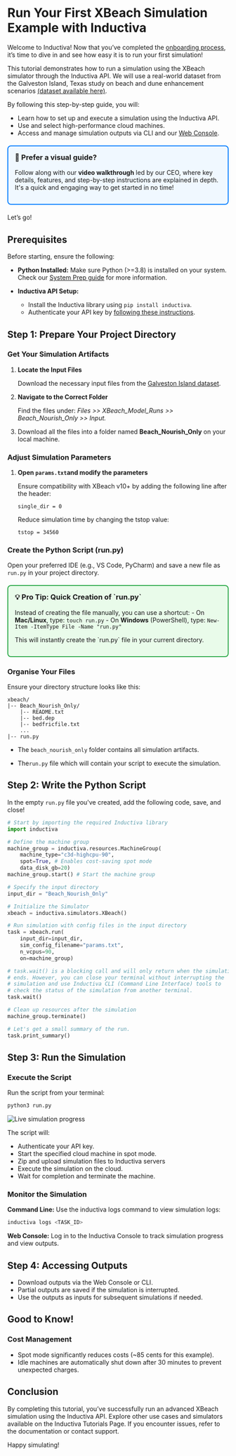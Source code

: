 # Run Your First XBeach Simulation Example with Inductiva 

Welcome to Inductiva! Now that you’ve completed the [onboarding process](https://console.inductiva.ai/), 
it’s time to dive in and see how easy it is to run your first simulation!

This tutorial demonstrates how to run a simulation using the XBeach simulator 
through the Inductiva API. We will use a real-world dataset from the Galveston Island, Texas 
study on beach and dune enhancement scenarios [(dataset available here)](https://data.griidc.org/data/HI.x833.000:0001). 

By following this step-by-step guide, you will:

* Learn how to set up and execute a simulation using the Inductiva API.
* Use and select high-performance cloud machines.
* Access and manage simulation outputs via CLI and our [Web Console](https://console.inductiva.ai/).

<div style="border: 2px solid #007BFF; padding: 15px; background-color: #F0F8FF; border-radius: 8px; margin: 20px 0;">
  <h3 style="margin-top: 0;">🎥 Prefer a visual guide?</h3>
  <p>Follow along with our <strong>video walkthrough</strong> led by our CEO, where key details, features, and step-by-step instructions are explained in depth. It's a quick and engaging way to get started in no time!</p>
</div>

Let’s go!

## Prerequisites

Before starting, ensure the following:

* **Python Installed:** Make sure Python (>=3.8) is installed on your system. Check our [System Prep guide](https://docs.inductiva.ai/en/latest/preinstallation/system/system-requirements.html#select-your-os) for more information.
* **Inductiva API Setup:** 

    - Install the Inductiva library using `pip install inductiva`.
    - Authenticate your API key by [following these instructions](https://docs.inductiva.ai/en/latest/preinstallation/system/system-requirements.html#installing-the-inductiva-python-client-and-authenticating).


## Step 1: Prepare Your Project Directory

### Get Your Simulation Artifacts

1.	**Locate the Input Files**
   
    Download the necessary input files from the [Galveston Island dataset](https://data.griidc.org/data/HI.x833.000:0001#individual-files).

2.	**Navigate to the Correct Folder**

    Find the files under: *Files >> XBeach_Model_Runs >> Beach_Nourish_Only >> Input.*

3. Download all the files into a folder named **Beach_Nourish_Only** on your local machine.

### Adjust Simulation Parameters

1. **Open `params.txt`and modify the parameters**

    Ensure compatibility with XBeach v10+ by adding the following line after the header:

    `single_dir = 0`

    Reduce simulation time by changing the tstop value:

    `tstop = 34560`

### Create the Python Script (run.py)

Open your preferred IDE (e.g., VS Code, PyCharm) and save a new file as `run.py` in your project directory.

<div style="border: 2px solid #28A745; padding: 15px; background-color: #E9FBEA; border-radius: 8px; margin: 20px 0;">
  <h3 style="margin-top: 0;">💡 Pro Tip: Quick Creation of `run.py`</h3>
  <p>Instead of creating the file manually, you can use a shortcut:  
     - On <strong>Mac/Linux</strong>, type:  
       <code>touch run.py</code>  
     - On <strong>Windows</strong> (PowerShell), type:  
       <code>New-Item -ItemType File -Name "run.py"</code>  
  </p>
  <p>This will instantly create the `run.py` file in your current directory.</p>
</div>

### Organise Your Files

Ensure your directory structure looks like this:

```
xbeach/
|-- Beach_Nourish_Only/
    |-- README.txt
    |-- bed.dep
    |-- bedfricfile.txt
    ...
|-- run.py
```

* The `beach_nourish_only` folder contains all simulation artifacts.

* The`run.py` file which will contain your script to execute the simulation.

## Step 2: Write the Python Script

In the empty `run.py` file you've created, add the following code, save, and close!

```py
# Start by importing the required Inductiva library
import inductiva

# Define the machine group
machine_group = inductiva.resources.MachineGroup(
    machine_type="c3d-highcpu-90",
    spot=True, # Enables cost-saving spot mode
    data_disk_gb=20) 
machine_group.start() # Start the machine group

# Specify the input directory
input_dir = "Beach_Nourish_Only"

# Initialize the Simulator
xbeach = inductiva.simulators.XBeach()

# Run simulation with config files in the input directory
task = xbeach.run(
    input_dir=input_dir,
    sim_config_filename="params.txt",
    n_vcpus=90,
    on=machine_group)

# task.wait() is a blocking call and will only return when the simulation
# ends. However, you can close your terminal without interrupting the 
# simulation and use Inductiva CLI (Command Line Interface) tools to
# check the status of the simulation from another terminal.
task.wait()

# Clean up resources after the simulation
machine_group.terminate()

# Let's get a small summary of the run.
task.print_summary()

```

## Step 3: Run the Simulation

### Execute the Script

Run the script from your terminal:

```bash
python3 run.py
```
![Live simulation progress](../_static/simulation_progress.gif "Live simulation progress displayed in the terminal, showing machine setup, file uploads, and real-time updates. You can monitor the logs here or follow along with our video walkthrough for a detailed breakdown.")

The script will:

- Authenticate your API key.
- Start the specified cloud machine in spot mode.
- Zip and upload simulation files to Inductiva servers
- Execute the simulation on the cloud.
- Wait for completion and terminate the machine.

### Monitor the Simulation

**Command Line:** Use the inductiva logs command to view simulation logs:

```bash
inductiva logs <TASK_ID>
```

**Web Console:** Log in to the Inductiva Console to track simulation progress and view outputs.

## Step 4: Accessing Outputs

- Download outputs via the Web Console or CLI.
- Partial outputs are saved if the simulation is interrupted.
- Use the outputs as inputs for subsequent simulations if needed.

## Good to Know! 

### Cost Management

- Spot mode significantly reduces costs (~85 cents for this example).
- Idle machines are automatically shut down after 30 minutes to prevent unexpected charges.

## Conclusion

By completing this tutorial, you’ve successfully run an advanced XBeach simulation using the Inductiva API. Explore other use cases and simulators available on the Inductiva Tutorials Page. If you encounter issues, refer to the documentation or contact support.

Happy simulating!